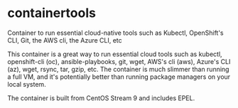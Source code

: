 # containertools
Container to run essential cloud-native tools such as Kubectl, OpenShift's CLI, Git, the AWS cli, the Azure CLI, etc

This container is a great way to run essential cloud tools such as kubectl, openshift-cli (oc), ansible-playbooks, git, wget, AWS's cli (aws), Azure's CLI (az), wget, rsync, tar, gzip, etc. The container is much slimmer than running a full VM, and it's potentially better than running package managers on your local system.

The container is built from CentOS Stream 9 and includes EPEL.
